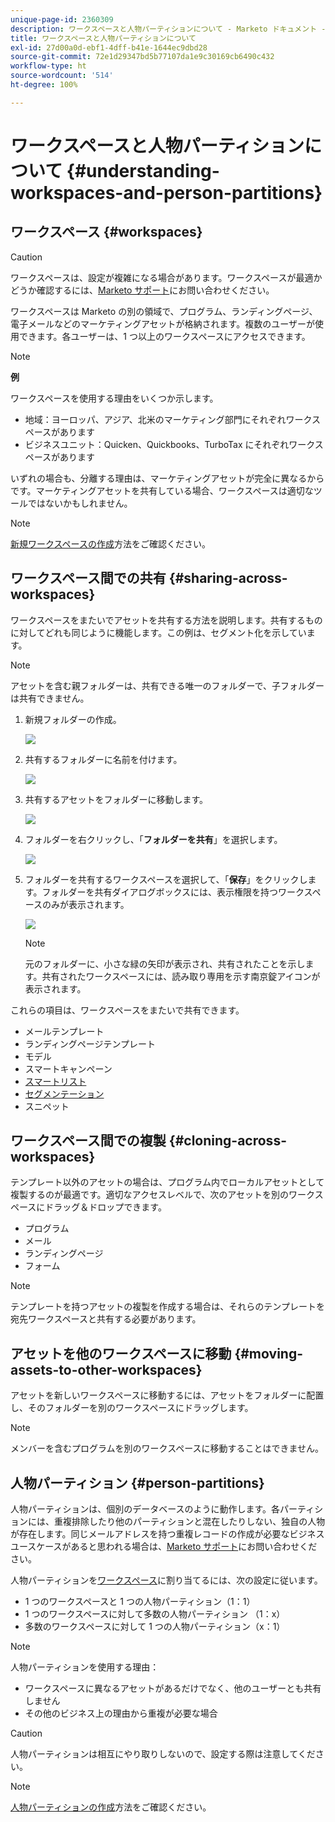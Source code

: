 ```yaml
---
unique-page-id: 2360309
description: ワークスペースと人物パーティションについて - Marketo ドキュメント - 製品ドキュメント
title: ワークスペースと人物パーティションについて
exl-id: 27d00a0d-ebf1-4dff-b41e-1644ec9dbd28
source-git-commit: 72e1d29347bd5b77107da1e9c30169cb6490c432
workflow-type: ht
source-wordcount: '514'
ht-degree: 100%

---
```


# ワークスペースと人物パーティションについて {#understanding-workspaces-and-person-partitions}

## ワークスペース {#workspaces}

>[!CAUTION]
>
>ワークスペースは、設定が複雑になる場合があります。ワークスペースが最適かどうか確認するには、[Marketo サポート](https://nation.marketo.com/t5/Support/ct-p/Support)にお問い合わせください。

ワークスペースは Marketo の別の領域で、プログラム、ランディングページ、電子メールなどのマーケティングアセットが格納されます。複数のユーザーが使用できます。各ユーザーは、1 つ以上のワークスペースにアクセスできます。

>[!NOTE]
>
>**例**
>
>ワークスペースを使用する理由をいくつか示します。
>
>* 地域：ヨーロッパ、アジア、北米のマーケティング部門にそれぞれワークスペースがあります
>* ビジネスユニット：Quicken、Quickbooks、TurboTax にそれぞれワークスペースがあります
>
>いずれの場合も、分離する理由は、マーケティングアセットが完全に異なるからです。マーケティングアセットを共有している場合、ワークスペースは適切なツールではないかもしれません。

>[!NOTE]
>
>[新規ワークスペースの作成](/help/marketo/product-docs/administration/workspaces-and-person-partitions/create-a-new-workspace.md)方法をご確認ください。

## ワークスペース間での共有 {#sharing-across-workspaces}

ワークスペースをまたいでアセットを共有する方法を説明します。共有するものに対してどれも同じように機能します。この例は、セグメント化を示しています。

>[!NOTE]
>
>アセットを含む親フォルダーは、共有できる唯一のフォルダーで、子フォルダーは共有できません。

1. 新規フォルダーの作成。

   ![](assets/one.png)

1. 共有するフォルダーに名前を付けます。

   ![](assets/two.png)

1. 共有するアセットをフォルダーに移動します。

   ![](assets/three.png)

1. フォルダーを右クリックし、「**フォルダーを共有**」を選択します。

   ![](assets/four.png)

1. フォルダーを共有するワークスペースを選択して、「**保存**」をクリックします。フォルダーを共有ダイアログボックスには、表示権限を持つワークスペースのみが表示されます。

   ![](assets/image2015-5-27-11-3a6-3a40.png)

   >[!NOTE]
   >
   >元のフォルダーに、小さな緑の矢印が表示され、共有されたことを示します。共有されたワークスペースには、読み取り専用を示す南京錠アイコンが表示されます。

これらの項目は、ワークスペースをまたいで共有できます。

* メールテンプレート
* ランディングページテンプレート
* モデル
* スマートキャンペーン
* [スマートリスト](/help/marketo/product-docs/core-marketo-concepts/smart-lists-and-static-lists/using-smart-lists/reference-a-list-or-smart-list-across-workspaces.md)
* [セグメンテーション](/help/marketo/product-docs/administration/workspaces-and-person-partitions/share-segmentations-across-workspaces-and-partitions.md)
* スニペット

## ワークスペース間での複製 {#cloning-across-workspaces}

テンプレート以外のアセットの場合は、プログラム内でローカルアセットとして複製するのが最適です。適切なアクセスレベルで、次のアセットを別のワークスペースにドラッグ＆ドロップできます。

* プログラム
* メール
* ランディングページ
* フォーム

>[!NOTE]
>
>テンプレートを持つアセットの複製を作成する場合は、それらのテンプレートを宛先ワークスペースと共有する必要があります。

## アセットを他のワークスペースに移動 {#moving-assets-to-other-workspaces}

アセットを新しいワークスペースに移動するには、アセットをフォルダーに配置し、そのフォルダーを別のワークスペースにドラッグします。

>[!NOTE]
>
>メンバーを含むプログラムを別のワークスペースに移動することはできません。

## 人物パーティション {#person-partitions}

人物パーティションは、個別のデータベースのように動作します。各パーティションには、重複排除したり他のパーティションと混在したりしない、独自の人物が存在します。同じメールアドレスを持つ重複レコードの作成が必要なビジネスユースケースがあると思われる場合は、[Marketo サポート](https://nation.marketo.com/t5/Support/ct-p/Support)にお問い合わせください。

人物パーティションを[ワークスペース](create-a-new-workspace.md)に割り当てるには、次の設定に従います。

* 1 つのワークスペースと 1 つの人物パーティション（1：1）
* 1 つのワークスペースに対して多数の人物パーティション （1：x）
* 多数のワークスペースに対して 1 つの人物パーティション（x：1）

>[!NOTE]
>
>人物パーティションを使用する理由：
>
>* ワークスペースに異なるアセットがあるだけでなく、他のユーザーとも共有しません
>* その他のビジネス上の理由から重複が必要な場合


>[!CAUTION]
>
>人物パーティションは相互にやり取りしないので、設定する際は注意してください。

>[!NOTE]
>
>[人物パーティションの作成](/help/marketo/product-docs/administration/workspaces-and-person-partitions/create-a-person-partition.md)方法をご確認ください。
